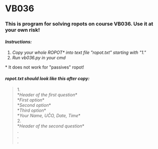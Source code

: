 # VB036
### This is program for solving ropots on course VB036. Use it at your own risk!
#### *Instructions:*
1. *Copy your whole ROPOT\* into text file "ropot.txt" starting with "1."*
2. *Run vb036.py in your cmd*

\* It does not work for "passives" ropot!

#### *ropot.txt should look like this after copy:*

> 1.\
> \**Header of the first question*\*\
> \**First option*\*\
> \**Second option*\*\
> \**Third option*\*\
> \**Your Name, UČO, Date, Time*\*\
> 2.\
> \**Header of the second question*\*\
> .\
> .\
> .
